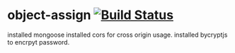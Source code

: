 # object-assign [![Build Status](https://travis-ci.org/sindresorhus/object-assign.svg?branch=master)](https://travis-ci.org/sindresorhus/object-assign)

installed mongoose
installed cors for cross origin usage.
installed bycryptjs to encrpyt password.